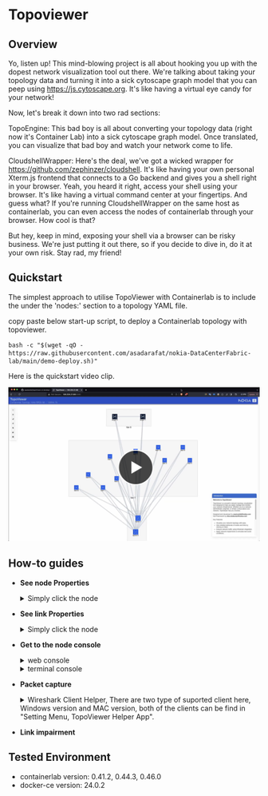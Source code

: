 # Topoviewer

## Overview
Yo, listen up! This mind-blowing project is all about hooking you up with the dopest network visualization tool out there. We're talking about taking your topology data and turning it into a sick cytoscape graph model that you can peep using https://js.cytoscape.org. It's like having a virtual eye candy for your network!

Now, let's break it down into two rad sections:

TopoEngine: This bad boy is all about converting your topology data (right now it's Container Lab) into a sick cytoscape graph model. Once translated, you can visualize that bad boy and watch your network come to life.

CloudshellWrapper: Here's the deal, we've got a wicked wrapper for https://github.com/zephinzer/cloudshell. It's like having your own personal Xterm.js frontend that connects to a Go backend and gives you a shell right in your browser. Yeah, you heard it right, access your shell using your browser. It's like having a virtual command center at your fingertips. And guess what? If you're running CloudshellWrapper on the same host as containerlab, you can even access the nodes of containerlab through your browser. How cool is that?

But hey, keep in mind, exposing your shell via a browser can be risky business. We're just putting it out there, so if you decide to dive in, do it at your own risk. Stay rad, my friend!


## Quickstart
The simplest approach to utilise TopoViewer with Containerlab is to include the under the 'nodes:' section to a topology YAML file.

copy paste below start-up script, to deploy a Containerlab topology with topoviewer.

```Shell
bash -c "$(wget -qO - https://raw.githubusercontent.com/asadarafat/nokia-DataCenterFabric-lab/main/demo-deploy.sh)"
```

Here is the quickstart video clip.

<div align="left" width="100%" height="365" >
  <a href="https://www.youtube.com/watch?v=na6M1Zfum4o"><img src="https://github.com/asadarafat/topoViewer/blob/development/docs/image/topoViewer-quickstart.png" alt="TopoViewer - Quickstart video clip"></a>
</div>



## How-to guides

* **See node Properties**

  <details>
    <summary>Simply click the node</summary>
    <img src="https://github.com/asadarafat/topoViewer/blob/development/docs/image/topoViewer-nodeProperties.gif"/>
  </details>

* **See link Properties**

    <details>
    <summary>Simply click the node</summary>
    <img src="https://github.com/asadarafat/topoViewer/blob/development/docs/image/topoViewer-linkProperties.gif"/>
  </details>

* **Get to the node console**
  
    <details>
      <summary>web console</summary>
      <img src="https://github.com/asadarafat/topoViewer/blob/development/docs/image/topoViewer-nodeWebConsole.gif"/>
    </details>

    <details>
      <summary>terminal console</summary>
      <img src="https://github.com/asadarafat/topoViewer/blob/development/docs/image/topoViewer-nodeTerminalConsole.gif"/>
    </details>


* **Packet capture**

    <details>
      <summary>Wireshark Client Helper, There are two type of suported client here, Windows version and MAC version, both of the clients can be find in "Setting Menu, TopoViewer Helper App". </summary>
      <ul>
        <li> For the Windows version, download and install the registry entry. </li>
        Prerequisite
        <ul>
          <li> Ensure PowerShell installed in Windows client side </li>
          <li> Ensure the Wireshark is installed in client side. </li>
          <li> Setup SSH keyless access to ContainerLab host </li>
          <li> Copy clabcapture.bat and clab-capture.reg into C:\Program Files\clab-client </li>
          <li> Merge clab-capture.reg into Windows Registry, simply double click it. </li>
        </ul>
        <p>
        <li> For the MAC version, download and copy extracted app into Application folder. </li>
        Once the Wireshark client helper installed, simply click Cross Launch Button in link Properties.
        <img src="https://github.com/asadarafat/topoViewer/blob/development/docs/image/topoViewer-WiresharkHelperApp-MAC.gif"/>
        Prerequisite
         <ul>
          <li> Ensure iTerm installed in MAC client side </li>
          <li> Ensure the Wireshark is installed in client side. </li>
          <li> Setup SSH keyless access to ContainerLab host from client side, otherwise the password need tobe entered manually </li>
          <li> Download the "ContainerLab Wireshark Client - MAC" app extract and copy the app into /Applications folder </li>
         </ul>
      </ul>
    </details>

* **Link impairment**




## Tested Environment
- containerlab version:  0.41.2, 0.44.3, 0.46.0
- docker-ce version: 24.0.2
